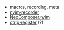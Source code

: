 - macros, recording, meta
- [nvim-recorder](https://github.com/chrisgrieser/nvim-recorder)
- [NeoComposer.nvim](https://github.com/ecthelionvi/NeoComposer.nvim)
- [ctrlp-register](https://github.com/mattn/ctrlp-register) (?)

